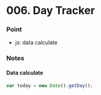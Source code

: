 # 006. Day Tracker

### Point

- js: data calculate

### Notes

#### Data calculate

```js
var today = new Date().getDay();
```
